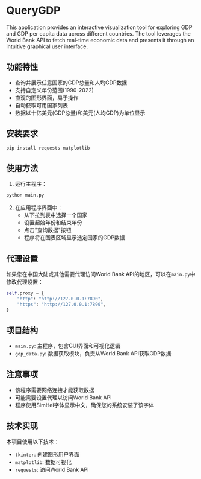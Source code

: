 # QueryGDP
This application provides an interactive visualization tool for exploring GDP and GDP per capita data across different countries. The tool leverages the World Bank API to fetch real-time economic data and presents it through an intuitive graphical user interface.

## 功能特性

- 查询并展示任意国家的GDP总量和人均GDP数据
- 支持自定义年份范围(1990-2022)
- 直观的图形界面，易于操作
- 自动获取可用国家列表
- 数据以十亿美元(GDP总量)和美元(人均GDP)为单位显示

## 安装要求

```bash
pip install requests matplotlib
```

## 使用方法

1. 运行主程序：

```bash
python main.py
```

2. 在应用程序界面中：
   - 从下拉列表中选择一个国家
   - 设置起始年份和结束年份
   - 点击"查询数据"按钮
   - 程序将在图表区域显示选定国家的GDP数据

## 代理设置

如果您在中国大陆或其他需要代理访问World Bank API的地区，可以在`main.py`中修改代理设置：

```python
self.proxy = {
    "http": "http://127.0.0.1:7890",
    "https": "http://127.0.0.1:7890",
}
```

## 项目结构

- `main.py`: 主程序，包含GUI界面和可视化逻辑
- `gdp_data.py`: 数据获取模块，负责从World Bank API获取GDP数据

## 注意事项

- 该程序需要网络连接才能获取数据
- 可能需要设置代理以访问World Bank API
- 程序使用SimHei字体显示中文，确保您的系统安装了该字体

## 技术实现

本项目使用以下技术：
- `tkinter`: 创建图形用户界面
- `matplotlib`: 数据可视化
- `requests`: 访问World Bank API